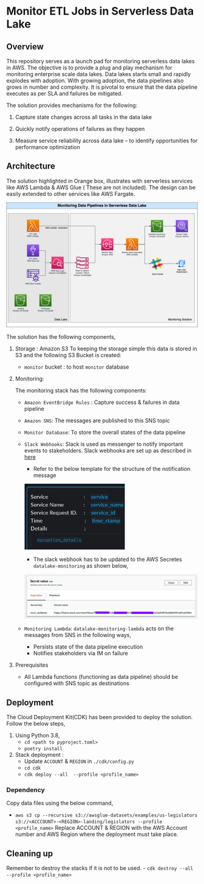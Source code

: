 # Monitor ETL Jobs in Serverless Data Lake

## Overview
This repository serves as a launch pad for monitoring serverless data lakes in AWS. The objective is to provide a plug and play mechanism for monitoring enterprise scale data lakes. Data lakes starts small and rapidly explodes with adoption. With growing adoption, the data pipelines also grows in number and complexity. It is pivotal to ensure that the data pipeline executes as per SLA and failures be mitigated. 

The solution provides mechanisms for the following:

1. Capture state changes across all tasks in the data lake
   
2. Quickly notify operations of failures as they happen
   
3. Measure service reliability across data lake – to identify opportunities for performance optimization 

## Architecture

The solution highlighted in Orange box, illustrates with serverless services like AWS Lambda & AWS Glue ( These are not included). The design can be easily extended to other services like AWS Fargate.

![state_process lambda](src/assets/architecture.png)

The solution has the following components,
1. Storage : Amazon S3 
   To keeping the storage simple this data is stored in S3 and the following S3 Bucket is created:

   - `monitor` bucket :  to host  `monitor` database 

2. Monitoring:

   The monitoring stack has the following components:

   - `Amazon EventBridge Rules` : Capture success & failures in data pipeline
   - `Amazon SNS`: The messages are published to this SNS topic
   - `Monitor Database`: To store the overall states of the data pipeline
   - `Slack Webhooks`: Slack is used as messenger to notify important events to stakeholders. Slack webhooks are set up as described in [here](https://slack.com/help/articles/360053571454-Set-up-a-workflow-in-Slack)
     
     - Refer to the below template for the structure of the notification message
     
     ![message-text](src/assets/slack-message-template.png)
     - The slack webhook has to be updated to the AWS Secretes `datalake-monitoring` as shown below,
     
     ![message-text](src/assets/webhook.png)
   - `Monitoring Lambda`: `datalake-monitoring-lambda` acts on the messages from SNS in the following ways,
      - Persists state of the data pipeline execution
      - Notifies stakeholders via IM on failure

3. Prerequisites 
    - All Lambda functions (functioning as data pipeline) should be configured with SNS topic as destinations 

## Deployment
The Cloud Deployment Kit(CDK) has been provided to deploy the solution. Follow the below steps,
1. Using Python 3.8,
    - `cd <path to pyproject.toml>`
    - `poetry install`
2. Stack deployment :
    - Update `ACCOUNT` & `REGION` in `./cdk/config.py` 
    - `cd cdk`
    - `cdk deploy --all  --profile <profile_name>`


### Dependency
Copy data files using the below command,
- `aws s3 cp --recursive s3://awsglue-datasets/examples/us-legislators s3://<ACCCOUNT>-<REGION>-landing/legislators --profile <profile_name>`
Replace ACCOUNT & REGION with the AWS Account number and AWS Region where the deployment must take place.

## Cleaning up
Remember to destroy the stacks if it is not to be used. 
    - `cdk destroy --all  --profile <profile_name>`
